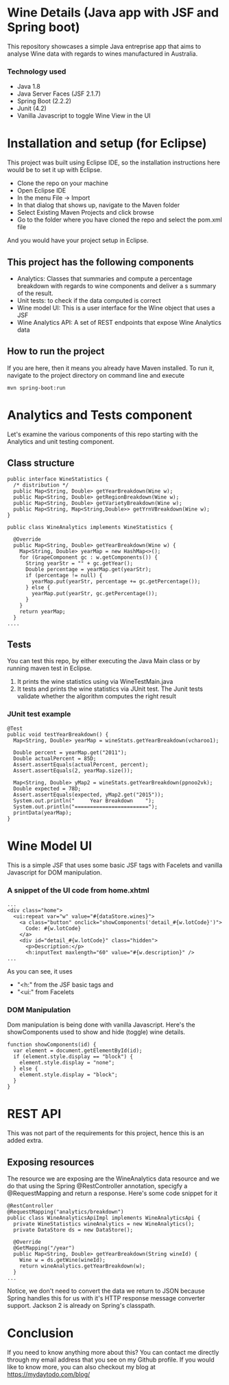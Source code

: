 # Wine Details (Java app with JSF and Spring boot)

This repository showcases a simple Java entreprise app that aims to analyse Wine data with regards to wines manufactured in Australia. 

### Technology used
- Java 1.8 
- Java Server Faces (JSF 2.1.7)
- Spring Boot (2.2.2)
- Junit (4.2)
- Vanilla Javascript to toggle Wine View in the UI

# Installation and setup (for Eclipse)
This project was built using Eclipse IDE, so the installation instructions here would be to set it up with Eclipse.
- Clone the repo on your machine 
- Open Eclipse IDE
- In the menu File -> Import 
- In that dialog that shows up, navigate to the Maven folder
- Select Existing Maven Projects and click browse
- Go to the folder where you have cloned the repo and select the pom.xml file

And you would have your project setup in Eclipse.

## This project has the following components 
- Analytics: Classes that summaries and compute a percentage breakdown with regards to wine components and deliver a s summary of the result. 
- Unit tests: to check if the data computed is correct
- Wine model UI: This is a user interface for the Wine object that uses a JSF
- Wine Analytics API: A set of REST endpoints that expose Wine Analytics data

## How to run the project
If you are here, then it means you already have Maven installed. To run it, navigate to the project directory on command line and execute
```
mvn spring-boot:run 
```
# Analytics and Tests component
Let's examine the various components of this repo starting with the Analytics and unit testing component.

## Class structure

```
public interface WineStatistics {
  /* distribution */
  public Map<String, Double> getYearBreakdown(Wine w);
  public Map<String, Double> getRegionBreakdown(Wine w);
  public Map<String, Double> getVarietyBreakdown(Wine w);
  public Map<String, Map<String,Double>> getYrnVBreakdown(Wine w);
}

public class WineAnalytics implements WineStatistics {

  @Override
  public Map<String, Double> getYearBreakdown(Wine w) {
    Map<String, Double> yearMap = new HashMap<>();
    for (GrapeComponent gc : w.getComponents()) {
      String yearStr = "" + gc.getYear();
      Double percentage = yearMap.get(yearStr);
      if (percentage != null) {
        yearMap.put(yearStr, percentage += gc.getPercentage());
      } else {
        yearMap.put(yearStr, gc.getPercentage());
      }
    }
    return yearMap;
  }
....
```

## Tests

You can test this repo, by either executing the Java Main class or by running maven test in Eclipse.

1. It prints the wine statistics using via WineTestMain.java
2. It tests and prints the wine statistics via JUnit test. The Junit tests validate whether the algorithm computes the right result

### JUnit test example

```
@Test
public void testYearBreakdown() {
  Map<String, Double> yearMap = wineStats.getYearBreakdown(vcharoo1);

  Double percent = yearMap.get("2011");
  Double actualPercent = 85D;
  Assert.assertEquals(actualPercent, percent);
  Assert.assertEquals(2, yearMap.size());

  Map<String, Double> yMap2 = wineStats.getYearBreakdown(ppnoo2vk);
  Double expected = 78D;
  Assert.assertEquals(expected, yMap2.get("2015"));
  System.out.println("     Year Breakdown    ");
  System.out.println("========================");
  printData(yearMap);
}
```

# Wine Model UI
This is a simple JSF that uses some basic JSF tags with Facelets and vanilla Javascript for DOM manipulation. 
### A snippet of the UI code from home.xhtml
```
...
<div class="home">
  <ui:repeat var="w" value="#{dataStore.wines}">
    <a class="button" onclick="showComponents('detail_#{w.lotCode}')">
      Code: #{w.lotCode}
    </a>
    <div id="detail_#{w.lotCode}" class="hidden">
      <p>Description:</p>
      <h:inputText maxlength="60" value="#{w.description}" />
...
```
As you can see, it uses

- "<h:" from the JSF basic tags and
- "<ui:" from Facelets

### DOM Manipulation
Dom manipulation is being done with vanilla Javascript. Here's the showComponents  used to show and hide (toggle) wine details.
```
function showComponents(id) {
  var element = document.getElementById(id);
  if (element.style.display == "block") {
    element.style.display = "none";
  } else {
    element.style.display = "block";
  }
}
```

# REST API
This was not part of the requirements for this project, hence this is an added extra.

## Exposing resources 
The resource we are exposing are the WineAnalytics data resource and we do that using the Spring @RestController annotation, specigfy a @RequestMapping and return a response. Here's some code snippet for it
```
@RestController
@RequestMapping("analytics/breakdown")
public class WineAnalyticsApiImpl implements WineAnalyticsApi {
  private WineStatistics wineAnalytics = new WineAnalytics();
  private DataStore ds = new DataStore();
  
  @Override
  @GetMapping("/year")
  public Map<String, Double> getYearBreakdown(String wineId) {
    Wine w = ds.getWine(wineId);
    return wineAnalytics.getYearBreakdown(w);
  }
...
```
Notice, we don't need to convert the data we return to JSON because Spring handles this for us with it's HTTP response message converter support. Jackson 2 is already on Spring's classpath.

# Conclusion
If you need to know anything more about this? You can contact me directly through my email address that you see on my Github profile. If you would like to know more, you can also checkout my blog at https://mydaytodo.com/blog/
